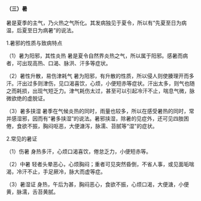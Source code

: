 #### （三）暑

暑是夏季的主气，乃火热之气所化。其发病独见于夏令，所以有“先夏至日为病温，后夏至日为病暑”的说法。

1.暑邪的性质与致病特点

（1）暑为阳邪，其性炎热  暑是夏令自然界炎热之气，所以属于阳邪。感暑而病者，可出现高热、口渴、脉洪、汗多等症状。

（2）暑性升散，易伤津耗气  暑为阳邪，有升散的性质，所以侵人则使腠理开而多汗。汗出过多则津伤，见口渴喜饮，心烦，小便短赤等症状。汗出太多，则气也随之而耗损，出现气短乏力。津气耗伤太过，甚至可以引起冷汗不止，喘息气微，脉微欲绝的虚脱证。

（3）暑多挟湿  暑季在气候炎热的同时，雨量也较多，所以在感受暑热的同时，常并感湿邪，因而有“暑多挟湿”的说法。暑邪挟湿，除暑的见症外，还可见四肢困倦，食欲不振，胸闷呕恶，大便溏泻，脉濡、苔腻等“湿"的症状。

2.常见的暑证

（1）伤暑  身热多汗，心烦口渴喜饮，倦怠乏力，小便短赤等。

（2）中暑  轻者头晕恶心，心烦胸闷；重者可见突然昏倒，不省人事，或见面垢喘渴，冷汗不止，手足厥冷，脉大而虚等症。

（3）暑湿证  身热，午后为甚，胸闷恶心，食欲不振，心烦口渴，大便溏，小便黄，脉濡，舌苔黄腻。


